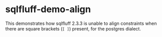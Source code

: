 # sqlfluff-demo-align

This demonstrates how sqlfluff 2.3.3 is unable to align constraints when there are square brackets (`[ ]`) present, for the postgres dialect.

